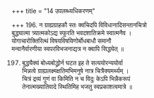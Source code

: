 +++
title = "14 उपलब्ध्यधिकरणम्"

+++
196. न ग्राह्यग्राहकौ स्तः क्वचिदपि विविधानादिसन्तानचित्रो  
बुद्ध्यात्मा त्र्यात्मकोऽद्य स्फुरति भवदशातिक्रमे स्वात्मनैव ।  
योगाचारोक्तिरित्थं विषयविषयिणोर्बोधबाधौ समानौ  
मन्वानैर्वारणीया स्वपरविभजनाद्यत्र न क्वापि सिद्ध्येत् ॥

197. बुद्ध्यैक्यं बोध्यबोद्ध्रोर्न घटत इह ते सत्ययोरन्ययोर्वा  
भिन्नत्वे ग्राह्यलक्ष्मक्षतिमभिमनुषे नात्र चित्रैक्यमर्थ्यम् ।  
चित्रं द्रव्यं गुणं वा किमिति न च विदुः केऽपि भिन्नैकरूपं  
तेनात्मख्यातिवादे स्थितिमिह भजतु स्वप्रकाशत्वमात्रे ॥